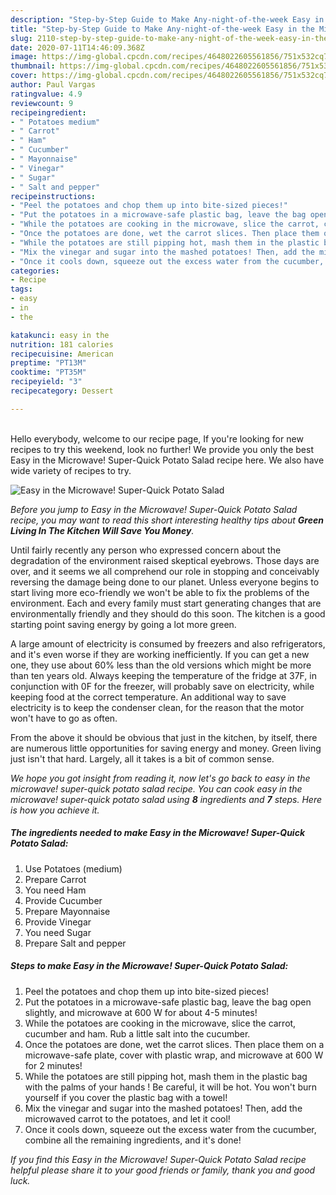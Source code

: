 ```yaml
---
description: "Step-by-Step Guide to Make Any-night-of-the-week Easy in the Microwave! Super-Quick Potato Salad"
title: "Step-by-Step Guide to Make Any-night-of-the-week Easy in the Microwave! Super-Quick Potato Salad"
slug: 2110-step-by-step-guide-to-make-any-night-of-the-week-easy-in-the-microwave-super-quick-potato-salad
date: 2020-07-11T14:46:09.368Z
image: https://img-global.cpcdn.com/recipes/4648022605561856/751x532cq70/easy-in-the-microwave-super-quick-potato-salad-recipe-main-photo.jpg
thumbnail: https://img-global.cpcdn.com/recipes/4648022605561856/751x532cq70/easy-in-the-microwave-super-quick-potato-salad-recipe-main-photo.jpg
cover: https://img-global.cpcdn.com/recipes/4648022605561856/751x532cq70/easy-in-the-microwave-super-quick-potato-salad-recipe-main-photo.jpg
author: Paul Vargas
ratingvalue: 4.9
reviewcount: 9
recipeingredient:
- " Potatoes medium"
- " Carrot"
- " Ham"
- " Cucumber"
- " Mayonnaise"
- " Vinegar"
- " Sugar"
- " Salt and pepper"
recipeinstructions:
- "Peel the potatoes and chop them up into bite-sized pieces!"
- "Put the potatoes in a microwave-safe plastic bag, leave the bag open slightly, and microwave at 600 W for about 4-5 minutes!"
- "While the potatoes are cooking in the microwave, slice the carrot, cucumber and ham. Rub a little salt into the cucumber."
- "Once the potatoes are done, wet the carrot slices. Then place them on a microwave-safe plate, cover with plastic wrap, and microwave at 600 W for 2 minutes!"
- "While the potatoes are still pipping hot, mash them in the plastic bag with the palms of your hands ! Be careful, it will be hot. You won&#39;t burn yourself if you cover the plastic bag with a towel!"
- "Mix the vinegar and sugar into the mashed potatoes! Then, add the microwaved carrot to the potatoes, and let it cool!"
- "Once it cools down, squeeze out the excess water from the cucumber, combine all the remaining ingredients, and it&#39;s done!"
categories:
- Recipe
tags:
- easy
- in
- the

katakunci: easy in the 
nutrition: 181 calories
recipecuisine: American
preptime: "PT13M"
cooktime: "PT35M"
recipeyield: "3"
recipecategory: Dessert

---
```

<br>
Hello everybody, welcome to our recipe page, If you're looking for new recipes to try this weekend, look no further! We provide you only the best Easy in the Microwave! Super-Quick Potato Salad recipe here. We also have wide variety of recipes to try.
<br>


![Easy in the Microwave! Super-Quick Potato Salad](https://img-global.cpcdn.com/recipes/4648022605561856/751x532cq70/easy-in-the-microwave-super-quick-potato-salad-recipe-main-photo.jpg)

<i>Before you jump to Easy in the Microwave! Super-Quick Potato Salad recipe, you may want to read this short interesting healthy tips about 
<strong>Green Living In The Kitchen Will Save You Money</strong>.</i>
</br>

Until fairly recently any person who expressed concern about the degradation of the environment raised skeptical eyebrows. Those days are over, and it seems we all comprehend our role in stopping and conceivably reversing the damage being done to our planet. Unless everyone begins to start living more eco-friendly we won't be able to fix the problems of the environment. Each and every family must start generating changes that are environmentally friendly and they should do this soon. The kitchen is a good starting point saving energy by going a lot more green.

A large amount of electricity is consumed by freezers and also refrigerators, and it's even worse if they are working inefficiently. If you can get a new one, they use about 60% less than the old versions which might be more than ten years old. Always keeping the temperature of the fridge at 37F, in conjunction with 0F for the freezer, will probably save on electricity, while keeping food at the correct temperature. An additional way to save electricity is to keep the condenser clean, for the reason that the motor won't have to go as often.

From the above it should be obvious that just in the kitchen, by itself, there are numerous little opportunities for saving energy and money. Green living just isn't that hard. Largely, all it takes is a bit of common sense.


<i>We hope you got insight from reading it, now let's go back to easy in the microwave! super-quick potato salad recipe. You can cook easy in the microwave! super-quick potato salad using <strong>8</strong> ingredients and <strong>7</strong> steps. Here is how you achieve it.
</i>

##### The ingredients needed to make Easy in the Microwave! Super-Quick Potato Salad:

1. Use  Potatoes (medium)
1. Prepare  Carrot
1. You need  Ham
1. Provide  Cucumber
1. Prepare  Mayonnaise
1. Provide  Vinegar
1. You need  Sugar
1. Prepare  Salt and pepper


##### Steps to make Easy in the Microwave! Super-Quick Potato Salad:

1. Peel the potatoes and chop them up into bite-sized pieces!
1. Put the potatoes in a microwave-safe plastic bag, leave the bag open slightly, and microwave at 600 W for about 4-5 minutes!
1. While the potatoes are cooking in the microwave, slice the carrot, cucumber and ham. Rub a little salt into the cucumber.
1. Once the potatoes are done, wet the carrot slices. Then place them on a microwave-safe plate, cover with plastic wrap, and microwave at 600 W for 2 minutes!
1. While the potatoes are still pipping hot, mash them in the plastic bag with the palms of your hands ! Be careful, it will be hot. You won&#39;t burn yourself if you cover the plastic bag with a towel!
1. Mix the vinegar and sugar into the mashed potatoes! Then, add the microwaved carrot to the potatoes, and let it cool!
1. Once it cools down, squeeze out the excess water from the cucumber, combine all the remaining ingredients, and it&#39;s done!


<i>If you find this Easy in the Microwave! Super-Quick Potato Salad recipe helpful please share it to your good friends or family, thank you and good luck.</i>
